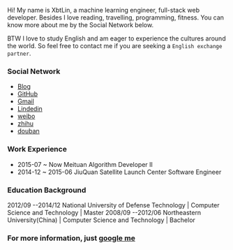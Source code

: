 
Hi! My name is XbtLin, a machine learning engineer, full-stack web developer. Besides I love reading, travelling, programming, fitness. You can know more about me by the Social Network below.

BTW I love to study English and am eager to experience the cultures around the world. So feel free to contact me if you are seeking a `English exchange partner`.

### Social Network

- [Blog](https://xbtlin.com)
- [GitHub](https://github.com/xbtlin)
- [Gmail](https://xbtlin@gmail.com)
- [Lindedin](http://www.linkedin.com/profile/preview?locale=zh_CN&trk=prof-0-sb-preview-primary-button)
- [weibo](http://weibo.com/linxuan521 )
- [zhihu](https://www.zhihu.com/people/linxuan02)
- [douban](https://www.douban.com/people/flyfishman/)


### Work Experience

- 2015-07 ~ Now Meituan Algorithm Developer II
- 2014-12 ~ 2015-06 JiuQuan Satellite Launch Center Software Engineer



### Education Background

2012/09 --2014/12
National University of Defense Technology | Computer Science and Technology | Master
2008/09 --2012/06
Northeastern University(China) | Computer Science and Technology | Bachelor

### For more information, just [google me](https://www.google.com.hk/search?q=xbtlin)
